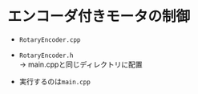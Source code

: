 # エンコーダ付きモータの制御

- `RotaryEncoder.cpp`
- `RotaryEncoder.h`  
→ main.cppと同じディレクトリに配置

- 実行するのは`main.cpp`